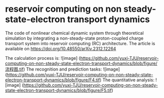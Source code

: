 # reservoir computing on non steady-state-electron transport dynamics
The code of nonlinear chemical dynamic system through theoretical simulation by integrating a non-steady-state proton-coupled charge transport system into reservoir computing (RC) architecture. 
The article is available on https://doi.org/10.48550/arXiv.2312.12264

The calculation process is:
![image] (https://github.com/yuxi-TJU/reservoir-computing-on-non-steady-state-electron-transport-dynamics/blob/figure/流程图.tif)
The recognition and prediction tasks:
![image] (https://github.com/yuxi-TJU/reservoir-computing-on-non-steady-state-electron-transport-dynamics/blob/figure/F4.tif)
The quantitative analysis:
![image] (https://github.com/yuxi-TJU/reservoir-computing-on-non-steady-state-electron-transport-dynamics/blob/figure/F5.tif)
